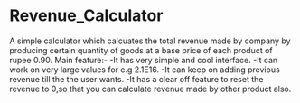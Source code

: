 # Revenue_Calculator
A simple calculator which calcuates the total revenue made by company by producing certain quantity of goods at a base price of each product of rupee 0.90.
Main feature:-
-It has very simple and cool interface.
-It can work on very large values for e.g 2.1E16.
-It can keep on adding previous revenue till the the user wants.
-It has a clear off feature to reset the revenue to 0,so that you can calculate revenue made by other product also.

